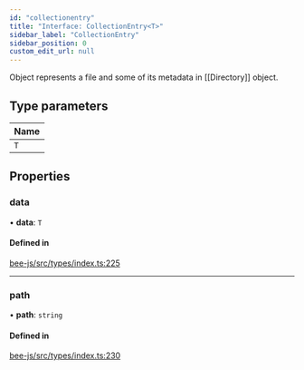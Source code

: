 ```yaml
---
id: "collectionentry"
title: "Interface: CollectionEntry<T>"
sidebar_label: "CollectionEntry"
sidebar_position: 0
custom_edit_url: null
---
```


Object represents a file and some of its metadata in [[Directory]] object.

## Type parameters

| Name |
| :------ |
| `T` |

## Properties

### data

• **data**: `T`

#### Defined in

[bee-js/src/types/index.ts:225](https://github.com/ethersphere/bee-js/blob/6f227e1/src/types/index.ts#L225)

___

### path

• **path**: `string`

#### Defined in

[bee-js/src/types/index.ts:230](https://github.com/ethersphere/bee-js/blob/6f227e1/src/types/index.ts#L230)
